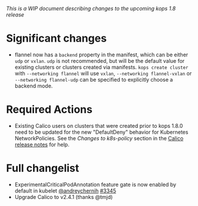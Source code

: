 _This is a WIP document describing changes to the upcoming kops 1.8 release_

# Significant changes

* flannel now has a `backend` property in the manifest, which can be either `udp` or `vxlan`.  `udp`
is not recommended, but will be the default value for existing clusters or clusters created via manifests.
`kops create cluster` with `--networking flannel` will use `vxlan`, `--networking flannel-vxlan`
or `--networking flannel-udp` can be specified to explicitly choose a backend mode.

# Required Actions

* Existing Calico users on clusters that were created prior to kops 1.8.0
  need to be updated for the new "DefaultDeny" behavior for Kubernetes NetworkPolicies.
  See the *Changes to k8s-policy* section in the
  [Calico release notes](https://github.com/projectcalico/calico/releases/tag/v2.4.0)
  for help.

# Full changelist

* ExperimentalCriticalPodAnnotation feature gate is now enabled by default in kubelet [@andreychernih](https://github.com/andreychernih) [#3345](https://github.com/kubernetes/kops/pull/3345)
* Upgrade Calico to v2.4.1 (thanks @tmjd)
